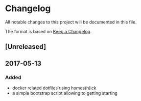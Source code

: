 # Changelog
All notable changes to this project will be documented in this file.

The format is based on [Keep a Changelog](http://keepachangelog.com/).

## [Unreleased]

## 2017-05-13

### Added

  - docker related dotfiles using [homes(h)ick](https://github.com/andsens/homeshick)
  - a simple bootstrap script allowing to getting starting
